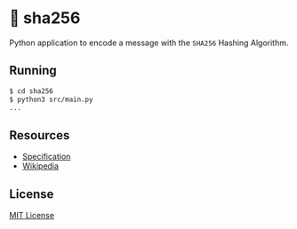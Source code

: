 # 🥔 **sha256**
Python application to encode a message with the `SHA256` Hashing Algorithm.


## **Running**
```bash
$ cd sha256
$ python3 src/main.py
...
```


## **Resources**
- <a href="https://csrc.nist.gov/csrc/media/publications/fips/180/2/archive/2002-08-01/documents/fips180-2.pdf">Specification</a>
- <a href="https://en.wikipedia.org/wiki/SHA-2">Wikipedia</a>


## **License**
<a href="https://github.com/c1m50c/sha256/blob/main/LICENSE">MIT License</a>